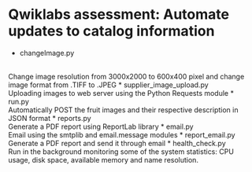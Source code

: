 # Qwiklabs assessment: Automate updates to catalog information

* changeImage.py 
<br/>
Change image resolution from 3000x2000 to 600x400 pixel and change image format from .TIFF to .JPEG
* supplier_image_upload.py
<br/>
Uploading images to web server using the Python Requests module
* run.py
<br/>
Automatically POST the fruit images and their respective description in JSON format
* reports.py
<br/>
Generate a PDF report using ReportLab library
* email.py
<br/>
Email using the smtplib and email.message modules
* report_email.py
<br/>
Generate a PDF report and send it through email
* health_check.py
<br/>
Run in the background monitoring some of the system statistics: CPU usage, disk space, available memory and name resolution.


